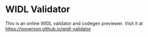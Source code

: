 # WIDL Validator

This is an online WIDL validator and codegen previewer. Visit it at https://jsoverson.github.io/widl-validator
